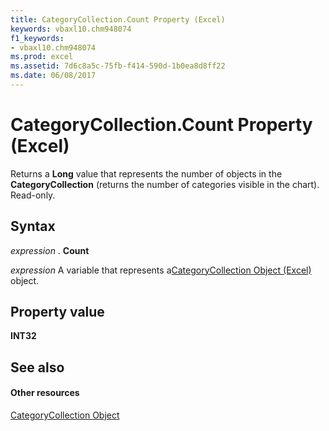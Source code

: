 ```yaml
---
title: CategoryCollection.Count Property (Excel)
keywords: vbaxl10.chm948074
f1_keywords:
- vbaxl10.chm948074
ms.prod: excel
ms.assetid: 7d6c8a5c-75fb-f414-590d-1b0ea8d8ff22
ms.date: 06/08/2017
---
```



# CategoryCollection.Count Property (Excel)

Returns a  **Long** value that represents the number of objects in the **CategoryCollection** (returns the number of categories visible in the chart). Read-only.


## Syntax

 _expression_ . **Count**

 _expression_ A variable that represents a[CategoryCollection Object (Excel)](Excel.categorycollection.md) object.


## Property value

 **INT32**


## See also


#### Other resources



[CategoryCollection Object](Excel.categorycollection.md)

